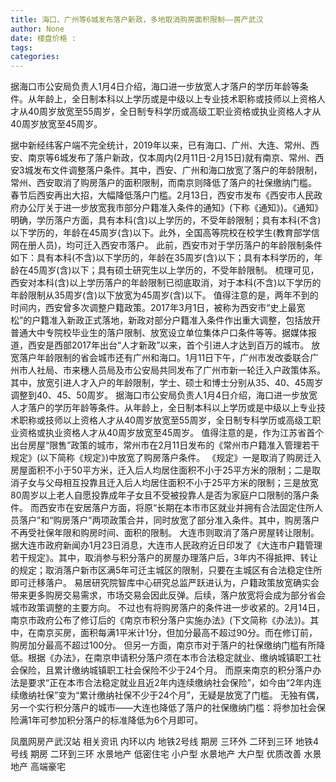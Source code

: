 ```yaml
---
title: 海口、广州等6城发布落户新政，多地取消购房面积限制——房产武汉
author: None
date: 楼盘价格 : 
tags: 
categories: 
---
```

据海口市公安局负责人1月4日介绍，海口进一步放宽人才落户的学历年龄等条件。从年龄上，全日制本科以上学历或是中级以上专业技术职称或技师以上资格人才从40周岁放宽至55周岁，全日制专科学历或高级工职业资格或执业资格人才从40周岁放宽至45周岁。
<!-- more -->
据中新经纬客户端不完全统计，2019年以来，已有海口、广州、大连、常州、西安、南京等6城发布了落户新政，仅本周内(2月11日-2月15日)就有南京、常州、西安3城发布文件调整落户条件。其中，西安、广州和海口放宽了落户的年龄限制，常州、西安取消了购房落户的面积限制，而南京则降低了落户的社保缴纳门槛。
春节后西安再出大招，大幅降低落户门槛。2月13日，西安市发布《西安市人民政府办公厅关于进一步放宽我市部分户籍准入条件的通知》(下称《通知》)。《通知》明确，学历落户方面，具有本科(含)以上学历的，不受年龄限制；具有本科(不含)以下学历的，年龄在45周岁(含)以下。此外，全国高等院校在校学生(教育部学信网在册人员)，均可迁入西安市落户。
此前，西安市对于学历落户的年龄限制条件如下：具有本科(不含)以下学历的，年龄在35周岁(含)以下；具有本科学历的，年龄在45周岁(含)以下；具有硕士研究生以上学历的，不受年龄限制。
梳理可见，西安对本科(含)以上学历落户的年龄限制已彻底取消，对于本科(不含)以下学历的年龄限制从35周岁(含)以下放宽为45周岁(含)以下。
值得注意的是，两年不到的时间内，西安曾多次调整户籍政策。2017年3月1日，被称为西安市“史上最宽松”的户籍准入新政正式落地，新政对部分户籍准入条件作出重大调整，包括放开普通大中专院校毕业生的落户限制、放宽设立单位集体户口条件等等。据媒体报道，西安是西部2017年出台“人才新政”以来，首个引进人才达到百万的城市。
放宽落户年龄限制的省会城市还有广州和海口。1月11日下午，广州市发改委联合广州市人社局、市来穗人员局及市公安局共同发布了广州市新一轮迁入户政策体系。其中，放宽引进人才入户的年龄限制，学士、硕士和博士分别从35、40、45周岁调整到40、45、50周岁。
据海口市公安局负责人1月4日介绍，海口进一步放宽人才落户的学历年龄等条件。从年龄上，全日制本科以上学历或是中级以上专业技术职称或技师以上资格人才从40周岁放宽至55周岁，全日制专科学历或高级工职业资格或执业资格人才从40周岁放宽至45周岁。
值得注意的是，作为江苏省首个出台房屋“限售”政策的城市，常州市在2月11日发布的《常州市户籍准入管理若干规定》(以下简称《规定》)中放宽了购房落户条件。
《规定》一是取消了购房迁入房屋面积不小于50平方米，迁入后人均居住面积不小于25平方米的限制；二是取消子女与父母相互投靠且迁入后人均居住面积不小于25平方米的限制；三是放宽80周岁以上老人自愿投靠成年子女且不受被投靠人是否为家庭户口限制的落户条件。
而西安市在安居落户方面，将原“长期在本市市区就业并拥有合法固定住所人员落户”和“购房落户”两项政策合并，同时放宽了部分准入条件。其中，购房落户不再受社保年限和购房时间、面积的限制。
大连市则取消了落户房屋转让限制。据大连市政府新闻办1月23日消息，大连市人民政府近日印发了《大连市户籍管理若干规定》。其中，取消参与积分落户的房屋办理落户后，3年内不得抵押、转让的规定；取消落户新市区满5年可迁主城区的限制，只要在主城区有合法稳定住所即可迁移落户。
易居研究院智库中心研究总监严跃进认为，户籍政策放宽确实会带来更多购房交易需求，市场交易会因此反弹。后续，落户放宽将会成为部分省会城市政策调整的主要方向。
不过也有将购房落户的条件进一步收紧的。2月14日，南京市政府公布了修订后的《南京市积分落户实施办法》(下文简称《办法》)。其中，在南京买房，面积每满1平米计1分，但加分最高不超过90分。而在修订前，购房加分最高不超过100分。
但另一方面，南京市对于落户的社保缴纳门槛有所降低。根据《办法》，在南京申请积分落户须在本市合法稳定就业、缴纳城镇职工社会保险，且累计缴纳城镇职工社会保险不少于24个月。
而原来南京的积分落户办法是要求“正在本市合法稳定就业且近2年内连续缴纳社会保险”，如今由“2年内连续缴纳社保”变为“累计缴纳社保不少于24个月”，无疑是放宽了门槛。
无独有偶，另一个实行积分落户的城市——大连也降低了落户的社保缴纳门槛：将参加社会保险满1年可参加积分落户的标准降低为6个月即可。
                        
                        
                        
                        
                                        
                    
                    
                
                    
                    
                    
                
                    
                
凤凰网房产武汉站
相关资讯
内环以内 地铁2号线
期房 三环外
二环到三环 地铁4号线
期房 二环到三环
水景地产 低密住宅
小户型 水景地产
大户型 优质改善
水景地产 高端豪宅
	                        
	                    
	                        
	                    
